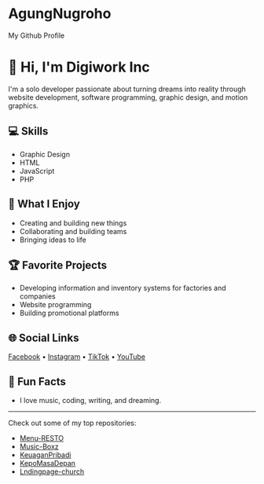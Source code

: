 # AgungNugroho
My Github Profile

# 👋 Hi, I'm Digiwork Inc

I'm a solo developer passionate about turning dreams into reality through website development, software programming, graphic design, and motion graphics.

## 💻 Skills
- Graphic Design
- HTML
- JavaScript
- PHP

## 🚀 What I Enjoy
- Creating and building new things
- Collaborating and building teams
- Bringing ideas to life

## 🏆 Favorite Projects
- Developing information and inventory systems for factories and companies
- Website programming
- Building promotional platforms

## 🌐 Social Links
[Facebook](#) • [Instagram](#) • [TikTok](#) • [YouTube](#)

## 🎵 Fun Facts
- I love music, coding, writing, and dreaming.

---

Check out some of my top repositories:
- [Menu-RESTO](https://github.com/Digiworkinc/Menu-RESTO)
- [Music-Boxz](https://github.com/Digiworkinc/Music-Boxz)
- [KeuaganPribadi](https://github.com/Digiworkinc/KeuaganPribadi)
- [KepoMasaDepan](https://github.com/Digiworkinc/KepoMasaDepan)
- [Lndingpage-church](https://github.com/Digiworkinc/Lndingpage-church)
